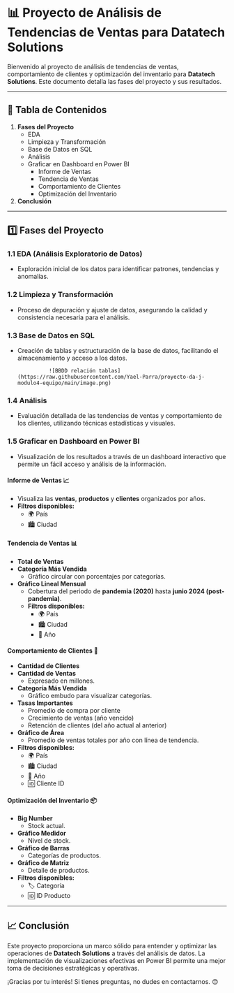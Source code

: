 # **📊 Proyecto de Análisis de Tendencias de Ventas para Datatech Solutions**

Bienvenido al proyecto de análisis de tendencias de ventas, comportamiento de clientes y optimización del inventario para **Datatech Solutions**. Este documento detalla las fases del proyecto y sus resultados.

---

## **📌 Tabla de Contenidos**

1. **Fases del Proyecto**  
   * EDA  
   * Limpieza y Transformación  
   * Base de Datos en SQL  
   * Análisis  
   * Graficar en Dashboard en Power BI  
     * Informe de Ventas  
     * Tendencia de Ventas  
     * Comportamiento de Clientes  
     * Optimización del Inventario  
2. **Conclusión**

---

## **1️⃣ Fases del Proyecto**

### **1.1 EDA (Análisis Exploratorio de Datos)**

* Exploración inicial de los datos para identificar patrones, tendencias y anomalías.

### **1.2 Limpieza y Transformación**

* Proceso de depuración y ajuste de datos, asegurando la calidad y consistencia necesaria para el análisis.

### **1.3 Base de Datos en SQL**

* Creación de tablas y estructuración de la base de datos, facilitando el almacenamiento y acceso a los datos.  
    
                ![BBDD relación tablas](https://raw.githubusercontent.com/Yael-Parra/proyecto-da-j-modulo4-equipo/main/image.png)

### **1.4 Análisis**

* Evaluación detallada de las tendencias de ventas y comportamiento de los clientes, utilizando técnicas estadísticas y visuales.

### **1.5 Graficar en Dashboard en Power BI**

* Visualización de los resultados a través de un dashboard interactivo que permite un fácil acceso y análisis de la información.

#### **Informe de Ventas 📈**

* Visualiza las **ventas**, **productos** y **clientes** organizados por años.  
* **Filtros disponibles:**  
  * 🌍 País  
  * 🏙️ Ciudad

#### **Tendencia de Ventas 📊**

* **Total de Ventas**  
* **Categoría Más Vendida**  
  * Gráfico circular con porcentajes por categorías.  
* **Gráfico Lineal Mensual**  
  * Cobertura del periodo de **pandemia (2020)** hasta **junio 2024 (post-pandemia)**.  
  * **Filtros disponibles:**  
    * 🌍 País  
    * 🏙️ Ciudad  
    * 📅 Año

#### **Comportamiento de Clientes 👥**

* **Cantidad de Clientes**  
* **Cantidad de Ventas**  
  * Expresado en millones.  
* **Categoría Más Vendida**  
  * Gráfico embudo para visualizar categorías.  
* **Tasas Importantes**  
  * Promedio de compra por cliente  
  * Crecimiento de ventas (año vencido)  
  * Retención de clientes (del año actual al anterior)  
* **Gráfico de Área**  
  * Promedio de ventas totales por año con línea de tendencia.  
* **Filtros disponibles:**  
  * 🌍 País  
  * 🏙️ Ciudad  
  * 📅 Año  
  * 🆔 Cliente ID

#### **Optimización del Inventario 📦**

* **Big Number**  
  * Stock actual.  
* **Gráfico Medidor**  
  * Nivel de stock.  
* **Gráfico de Barras**  
  * Categorías de productos.  
* **Gráfico de Matriz**  
  * Detalle de productos.  
* **Filtros disponibles:**  
  * 🏷️ Categoría  
  * 🆔 ID Producto

---

## **📈 Conclusión**

Este proyecto proporciona un marco sólido para entender y optimizar las operaciones de **Datatech Solutions** a través del análisis de datos. La implementación de visualizaciones efectivas en Power BI permite una mejor toma de decisiones estratégicas y operativas.

¡Gracias por tu interés\! Si tienes preguntas, no dudes en contactarnos. 😊

